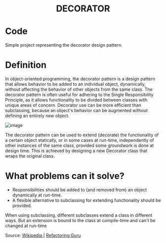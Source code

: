 <div align="center">
  <h1> DECORATOR  </h1>
</div>

# Code

Simple project representing the decorator design pattern. 

# Definition

In object-oriented programming, the decorator pattern is a design pattern that allows behavior to be added to an individual object, dynamically, without affecting the behavior of other objects from the same class. The decorator pattern is often useful for adhering to the Single Responsibility Principle, as it allows functionality to be divided between classes with unique areas of concern. Decorator use can be more efficient than subclassing, because an object's behavior can be augmented without defining an entirely new object.

![image](https://user-images.githubusercontent.com/40416044/148065299-0dcb20a4-cb09-4ab7-8e46-ae1d91c84775.png)

The decorator pattern can be used to extend (decorate) the functionality of a certain object statically, or in some cases at run-time, independently of other instances of the same class, provided some groundwork is done at design time. This is achieved by designing a new Decorator class that wraps the original class.

# What problems can it solve?

- Responsibilities should be added to (and removed from) an object dynamically at run-time.
- A flexible alternative to subclassing for extending functionality should be provided.

When using subclassing, different subclasses extend a class in different ways. But an extension is bound to the class at compile-time and can't be changed at run-time






Source: <a href="https://pt.wikipedia.org/wiki/Decorator"> Wikipedia </a> | <a href="https://refactoring.guru/pt-br/design-patterns/decorator"> Refactoring Guru </a>
